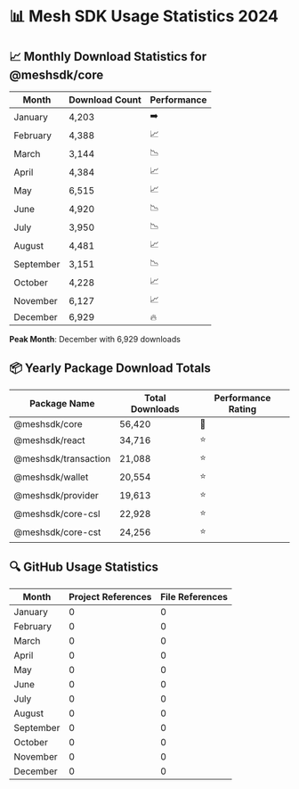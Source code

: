 # 📊 Mesh SDK Usage Statistics 2024

## 📈 Monthly Download Statistics for @meshsdk/core

| Month                   | Download Count         | Performance           |
|------------------------|------------------------|----------------------|
| January | 4,203 | ➡️ |
| February | 4,388 | 📈 |
| March | 3,144 | 📉 |
| April | 4,384 | 📈 |
| May | 6,515 | 📈 |
| June | 4,920 | 📉 |
| July | 3,950 | 📉 |
| August | 4,481 | 📈 |
| September | 3,151 | 📉 |
| October | 4,228 | 📈 |
| November | 6,127 | 📈 |
| December | 6,929 | 🔥 |

**Peak Month**: December with 6,929 downloads

## 📦 Yearly Package Download Totals

| Package Name           | Total Downloads        | Performance Rating    |
|------------------------|------------------------|----------------------|
| @meshsdk/core | 56,420 | 🌟 |
| @meshsdk/react | 34,716 | ⭐ |
| @meshsdk/transaction | 21,088 | ⭐ |
| @meshsdk/wallet | 20,554 | ⭐ |
| @meshsdk/provider | 19,613 | ⭐ |
| @meshsdk/core-csl | 22,928 | ⭐ |
| @meshsdk/core-cst | 24,256 | ⭐ |

## 🔍 GitHub Usage Statistics

| Month                   | Project References    | File References      |
|------------------------|----------------------|---------------------|
| January | 0 | 0 |
| February | 0 | 0 |
| March | 0 | 0 |
| April | 0 | 0 |
| May | 0 | 0 |
| June | 0 | 0 |
| July | 0 | 0 |
| August | 0 | 0 |
| September | 0 | 0 |
| October | 0 | 0 |
| November | 0 | 0 |
| December | 0 | 0 |